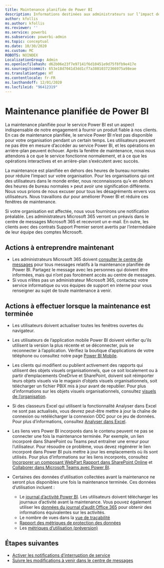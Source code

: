 ```yaml
---
title: Maintenance planifiée de Power BI
description: Informations destinées aux administrateurs sur l’impact de la maintenance planifiée de Power BI sur leur organisation et les étapes à suivre.
author: kfollis
ms.author: kfollis
ms.reviewer: ''
ms.service: powerbi
ms.subservice: powerbi-admin
ms.topic: conceptual
ms.date: 10/30/2020
ms.custom: MC
ROBOTS: NOINDEX
LocalizationGroup: Admin
ms.openlocfilehash: d62b06e23f7e97141f6d10451e9d75f8fb9e417e
ms.sourcegitcommit: 653e18d7041d3dd1cf7a38010372366975a98eae
ms.translationtype: HT
ms.contentlocale: fr-FR
ms.lasthandoff: 12/01/2020
ms.locfileid: "96412319"
---
```

# <a name="power-bi-planned-maintenance"></a>Maintenance planifiée de Power BI

La maintenance planifiée pour le service Power BI est un aspect indispensable de notre engagement à fournir un produit fiable à nos clients. En cas de maintenance planifiée, le service Power BI n’est pas disponible pour votre organisation pendant un certain temps. Les utilisateurs peuvent ne pas être en mesure d’accéder au service Power BI, et les opérations en arrière-plan peuvent échouer. Après la fenêtre de maintenance, nous nous attendons à ce que le service fonctionne normalement, et à ce que les opérations interactives et en arrière-plan s’exécutent avec succès.  

La maintenance est planifiée en dehors des heures de bureau normales pour réduire l’impact sur votre organisation. Pour les organisations qui ont des utilisateurs dans le monde entier, nous reconnaissons qu’« en dehors des heures de bureau normales » peut avoir une signification différente. Nous vous prions de nous excuser pour tous les désagréments envers vos utilisateurs. Nous travaillons dur pour améliorer Power BI et réduire ces fenêtres de maintenance.

Si votre organisation est affectée, nous vous fournirons une notification préalable. Les administrateurs Microsoft 365 verront un préavis dans le centre de messages Microsoft 365 et recevront un e-mail. En outre, les clients avec des contrats Support Premier seront avertis par l’intermédiaire de leur équipe des comptes Microsoft.

## <a name="actions-to-take-now"></a>Actions à entreprendre maintenant

* Les administrateurs Microsoft 365 doivent [consulter le centre de messages](https://admin.microsoft.com/Adminportal/Home#/MessageCenter) pour tous messages relatifs à la maintenance planifiée de Power BI. Partagez le message avec les personnes qui doivent être informées, mais qui n’ont pas forcément accès au centre de messages.
* Si vous n’êtes pas un administrateur Microsoft 365, contactez votre service informatique ou vos équipes de support en interne pour vous renseigner au sujet de toute maintenance à venir.

## <a name="actions-to-take-when-maintenance-is-complete"></a>Actions à effectuer lorsque la maintenance est terminée

* Les utilisateurs doivent actualiser toutes les fenêtres ouvertes du navigateur.
* Les utilisateurs de l’application mobile Power BI doivent vérifier qu’ils utilisent la version la plus récente et se déconnecter, puis se reconnecter à l’application. Vérifiez la boutique d’applications de votre téléphone ou consultez notre page [Power BI Mobile](https://powerbi.microsoft.com/mobile/).
* Les clients qui modifient ou publient activement des rapports qui utilisent des objets visuels organisationnels, que ce soit localement ou à partir d’emplacements OneDrive et SharePoint, doivent soit réimporter leurs objets visuels via le magasin d’objets visuels organisationnels, soit télécharger un fichier PBIX mis à jour avant de republier. Pour plus d’informations sur les objets visuels organisationnels, consultez [visuels de l’organisation](organizational-visuals.md).
* Si des classeurs Excel qui utilisent la fonctionnalité Analyser dans Excel ne sont pas actualisés, vous devrez peut-être mettre à jour la chaîne de connexion ou retélécharger la connexion ODC pour ce jeu de données. Pour plus d’informations, consultez [Analyser dans Excel](../collaborate-share/service-analyze-in-excel.md#connect-to-power-bi-data).
* Les liens vers Power BI incorporés dans le contenu peuvent ne pas se connecter une fois la maintenance terminée. Par exemple, un lien incorporé dans SharePoint ou Teams peut entraîner une erreur pour l’utilisateur. Pour résoudre ce problème, vous devez régénérer le lien incorporé dans Power BI puis mettre à jour les emplacements où ils sont utilisés. Pour plus d’informations sur les liens incorporés, consultez [Incorporer un composant WebPart Rapport dans SharePoint Online](../collaborate-share/service-embed-report-spo.md) et [Collaborer dans Microsoft Teams avec Power BI](../collaborate-share/service-collaborate-microsoft-teams.md).
* Certaines des données d’utilisation collectées avant la maintenance ne seront plus disponibles une fois la maintenance terminée. Ces données d’utilisation incluent :

  * Le [journal d’activité Power BI](service-admin-auditing.md#use-the-activity-log). Les utilisateurs doivent télécharger les journaux d’activité avant la maintenance. Vous pouvez également utiliser les [données du journal d’audit Office 365](service-admin-auditing.md#access-your-audit-logs) pour obtenir des informations équivalentes sur les activités.
  * Le nombre de vues dans la [vue de traçabilité](../collaborate-share/service-data-lineage.md#explore-lineage-view)
  * [Rapport des métriques de protection des données](service-security-data-protection-metrics-report.md)
  * Les [métriques d’utilisation (préversion)](../collaborate-share/service-modern-usage-metrics.md)

## <a name="next-steps"></a>Étapes suivantes

* [Activer les notifications d’interruption de service](service-interruption-notifications.md)
* [Suivre les modifications à venir dans le centre de messages](/microsoft-365/admin/manage/message-center)